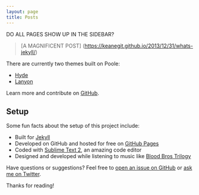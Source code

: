 ```yaml
---  
layout: page  
title: Posts  
---  
```


<p class="message">  
    DO ALL PAGES SHOW UP IN THE SIDEBAR?  
</p>  

> [A MAGNIFICENT POST] (https://keanegit.github.io/2013/12/31/whats-jekyll/)  

There are currently two themes built on Poole:  

* [Hyde](http://hyde.getpoole.com)  
* [Lanyon](http://lanyon.getpoole.com)  

Learn more and contribute on [GitHub](https://github.com/poole).  

## Setup  

Some fun facts about the setup of this project include:  

* Built for [Jekyll](http://jekyllrb.com)  
* Developed on GitHub and hosted for free on [GitHub Pages](https://pages.github.com)  
* Coded with [Sublime Text 2](http://sublimetext.com), an amazing code editor  
* Designed and developed while listening to music like [Blood Bros Trilogy](https://soundcloud.com/maddecent/sets/blood-bros-series)  

Have questions or suggestions? Feel free to [open an issue on GitHub](https://github.com/poole/issues/new) or [ask me on Twitter](https://twitter.com/mdo).  

Thanks for reading!  
